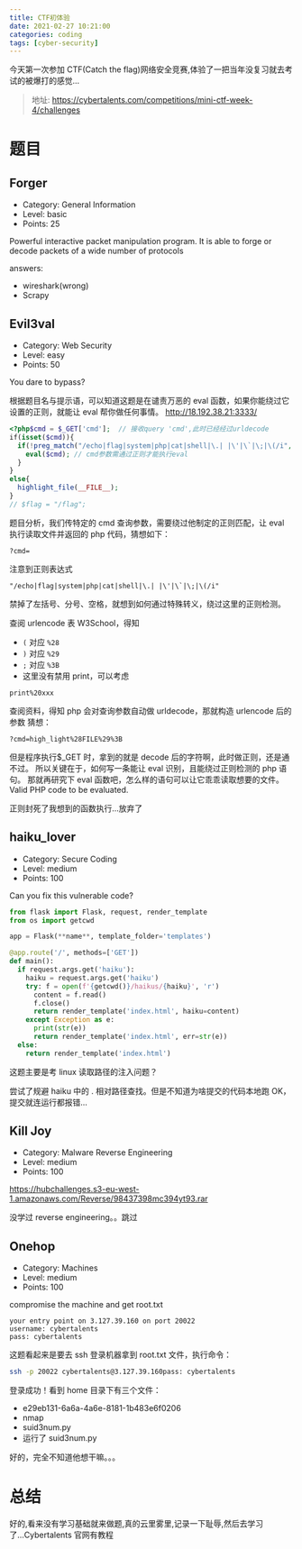 ```yaml
---
title: CTF初体验
date: 2021-02-27 10:21:00
categories: coding
tags: [cyber-security]
---
```


今天第一次参加 CTF(Catch the flag)网络安全竞赛,体验了一把当年没复习就去考试的被爆打的感觉...

> 地址: https://cybertalents.com/competitions/mini-ctf-week-4/challenges

# 题目

## Forger

- Category: General Information
- Level: basic
- Points: 25

Powerful interactive packet manipulation program. It is able to forge or decode packets of a wide number of protocols

answers:

- wireshark(wrong)
- Scrapy

## Evil3val

- Category: Web Security
- Level: easy
- Points: 50

You dare to bypass?

根据题目名与提示语，可以知道这题是在谴责万恶的 eval 函数，如果你能绕过它设置的正则，就能让 eval 帮你做任何事情。
http://18.192.38.21:3333/

```php
<?php​$cmd = $_GET['cmd'];  // 接收query 'cmd',此时已经经过urldecode
​if(isset($cmd)){
  if(!preg_match("/echo|flag|system|php|cat|shell|\.| |\'|\`|\;|\(/i", $cmd)){
    eval($cmd); // cmd参数需通过正则才能执行eval
  }
}
else{
  highlight_file(__FILE__);
}​
// $flag = "/flag";
```

题目分析，我们传特定的 cmd 查询参数，需要绕过他制定的正则匹配，让 eval 执行读取文件并返回的 php 代码，猜想如下：

```
?cmd=
```

注意到正则表达式

```
"/echo|flag|system|php|cat|shell|\.| |\'|\`|\;|\(/i"
```

禁掉了左括号、分号、空格，就想到如何通过特殊转义，绕过这里的正则检测。

查阅 urlencode 表 W3School，得知

- `(` 对应 `%28`
- `)` 对应 `%29`
- `;` 对应 `%3B`
- 这里没有禁用 print，可以考虑

```
print%20xxx
```

查阅资料，得知 php 会对查询参数自动做 urldecode，那就构造 urlencode 后的参数
猜想：

```
?cmd=high_light%28FILE%29%3B
```

但是程序执行$\_GET 时，拿到的就是 decode 后的字符啊，此时做正则，还是通不过。
所以关键在于，如何写一条能让 eval 识别，且能绕过正则检测的 php 语句。
那就再研究下 eval 函数吧，怎么样的语句可以让它乖乖读取想要的文件。
Valid PHP code to be evaluated.

正则封死了我想到的函数执行...放弃了

## haiku_lover

- Category: Secure Coding
- Level: medium
- Points: 100

Can you fix this vulnerable code?

```python
from flask import Flask, request, render_template
from os import getcwd

app = Flask(**name**, template_folder='templates')​

@app.route('/', methods=['GET'])
def main():
  if request.args.get('haiku'):
    haiku = request.args.get('haiku')
    try: f = open(f'{getcwd()}/haikus/{haiku}', 'r')
      content = f.read()
      f.close()
      return render_template('index.html', haiku=content)
    except Exception as e:
      print(str(e))
      return render_template('index.html', err=str(e))
  else:
    return render_template('index.html')
```

这题主要是考 linux 读取路径的注入问题？

尝试了规避 haiku 中的 . 相对路径查找。但是不知道为啥提交的代码本地跑 OK，提交就连运行都报错...

## Kill Joy

- Category: Malware Reverse Engineering
- Level: medium
- Points: 100

https://hubchallenges.s3-eu-west-1.amazonaws.com/Reverse/98437398mc394yt93.rar

没学过 reverse engineering。。跳过

## Onehop

- Category: Machines
- Level: medium
- Points: 100

compromise the machine and get root.txt

```
your entry point on 3.127.39.160 on port 20022
username: cybertalents
pass: cybertalents
```

这题看起来是要去 ssh 登录机器拿到 root.txt 文件，执行命令：

```bash
ssh -p 20022 cybertalents@3.127.39.160pass: cybertalents
```

登录成功！看到 home 目录下有三个文件：

- e29eb131-6a6a-4a6e-8181-1b483e6f0206
- nmap
- suid3num.py
- 运行了 suid3num.py

好的，完全不知道他想干嘛。。。

# 总结

好的,看来没有学习基础就来做题,真的云里雾里,记录一下耻辱,然后去学习了...Cybertalents 官网有教程
